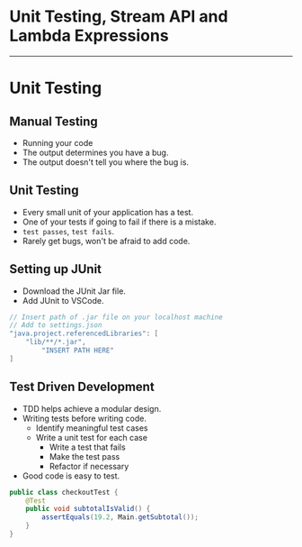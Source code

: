 # Unit Testing, Stream API and Lambda Expressions

---

# Unit Testing

## Manual Testing

- Running your code
- The output determines you have a bug.
- The output doesn't tell you where the bug is.

## Unit Testing

- Every small unit of your application has a test.
- One of your tests if going to fail if there is a mistake.
- `test passes`, `test fails`.
- Rarely get bugs, won't be afraid to add code.

## Setting up JUnit

- Download the JUnit Jar file.
- Add JUnit to VSCode.

```java
// Insert path of .jar file on your localhost machine
// Add to settings.json
"java.project.referencedLibraries": [
    "lib/**/*.jar",
        "INSERT PATH HERE"
]
```

## Test Driven Development

- TDD helps achieve a modular design.
- Writing tests before writing code.
  - Identify meaningful test cases
  - Write a unit test for each case
    - Write a test that fails
    - Make the test pass
    - Refactor if necessary
- Good code is easy to test.

```java
public class checkoutTest {
    @Test
    public void subtotalIsValid() {
        assertEquals(19.2, Main.getSubtotal());
    }
}
```